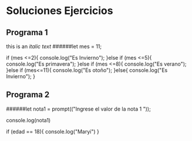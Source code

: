 # Soluciones Ejercicios

## Programa 1

this is an *italic text*
######let mes = 11;

if (mes <=2){
  console.log("Es Invierno");
}else if (mes <=5){
  console.log("Es primavera");
}else if (mes <=8){
  console.log("Es verano");
}else if (mes<=11){
  console.log("Es otoño");
}else{
  console.log("Es Invierno");
}

## Programa 2
######let nota1 = prompt(("Ingrese el valor de la nota 1 "));

console.log(nota1)


if (edad == 18){
  console.log("Maryi")
}

